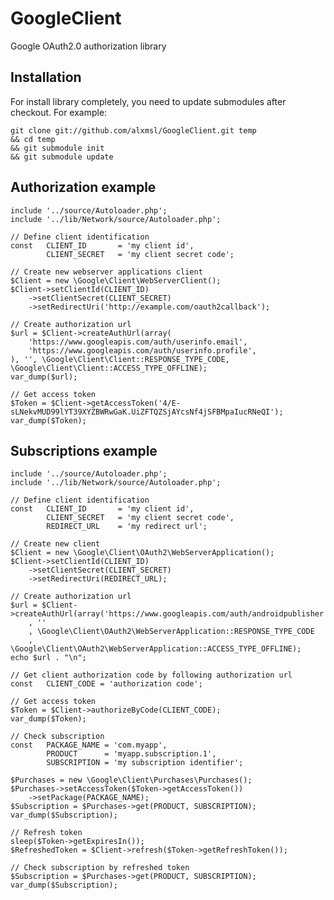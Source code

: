 GoogleClient
============

Google OAuth2.0 authorization library

Installation
-------

For install library completely, you need to update submodules after checkout. For example:

    git clone git://github.com/alxmsl/GoogleClient.git temp
    && cd temp
    && git submodule init
    && git submodule update

Authorization example
-------

    include '../source/Autoloader.php';
    include '../lib/Network/source/Autoloader.php';

    // Define client identification
    const   CLIENT_ID       = 'my client id',
            CLIENT_SECRET   = 'my client secret code';

    // Create new webserver applications client
    $Client = new \Google\Client\WebServerClient();
    $Client->setClientId(CLIENT_ID)
        ->setClientSecret(CLIENT_SECRET)
        ->setRedirectUri('http://example.com/oauth2callback');

    // Create authorization url
    $url = $Client->createAuthUrl(array(
        'https://www.googleapis.com/auth/userinfo.email',
        'https://www.googleapis.com/auth/userinfo.profile',
    ), '', \Google\Client\Client::RESPONSE_TYPE_CODE, \Google\Client\Client::ACCESS_TYPE_OFFLINE);
    var_dump($url);

    // Get access token
    $Token = $Client->getAccessToken('4/E-sLNekvMUD99lYT39XYZBWRwGaK.UiZFTQZSjAYcsNf4jSFBMpaIucRNeQI');
    var_dump($Token);

Subscriptions example
-------

    include '../source/Autoloader.php';
    include '../lib/Network/source/Autoloader.php';
    
    // Define client identification
    const   CLIENT_ID       = 'my client id',
            CLIENT_SECRET   = 'my client secret code',
            REDIRECT_URL    = 'my redirect url';
    
    // Create new client
    $Client = new \Google\Client\OAuth2\WebServerApplication();
    $Client->setClientId(CLIENT_ID)
        ->setClientSecret(CLIENT_SECRET)
        ->setRedirectUri(REDIRECT_URL);
    
    // Create authorization url
    $url = $Client->createAuthUrl(array('https://www.googleapis.com/auth/androidpublisher')
        , ''
        , \Google\Client\OAuth2\WebServerApplication::RESPONSE_TYPE_CODE
        , \Google\Client\OAuth2\WebServerApplication::ACCESS_TYPE_OFFLINE);
    echo $url . "\n";
    
    // Get client authorization code by following authorization url
    const   CLIENT_CODE = 'authorization code';
    
    // Get access token
    $Token = $Client->authorizeByCode(CLIENT_CODE);
    var_dump($Token);
    
    // Check subscription
    const   PACKAGE_NAME = 'com.myapp',
            PRODUCT      = 'myapp.subscription.1',
            SUBSCRIPTION = 'my subscription identifier';
    
    $Purchases = new \Google\Client\Purchases\Purchases();
    $Purchases->setAccessToken($Token->getAccessToken())
        ->setPackage(PACKAGE_NAME);
    $Subscription = $Purchases->get(PRODUCT, SUBSCRIPTION);
    var_dump($Subscription);
    
    // Refresh token
    sleep($Token->getExpiresIn());
    $RefreshedToken = $Client->refresh($Token->getRefreshToken());
    
    // Check subscription by refreshed token
    $Subscription = $Purchases->get(PRODUCT, SUBSCRIPTION);
    var_dump($Subscription);
